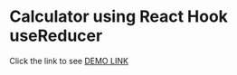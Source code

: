 # Calculator using React Hook useReducer

Click the link to see [DEMO LINK](https://katekashuba.github.io/Miami/)
